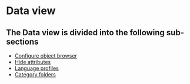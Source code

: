 # Data view

## The Data view is divided into the following sub-sections

-   [Configure object browser](./configure-object-browser.md)
-   [Hide attributes](./hide-attributes.md)
-   [Language profiles](./language-profiles.md)
-   [Category folders](category-folders.md)
